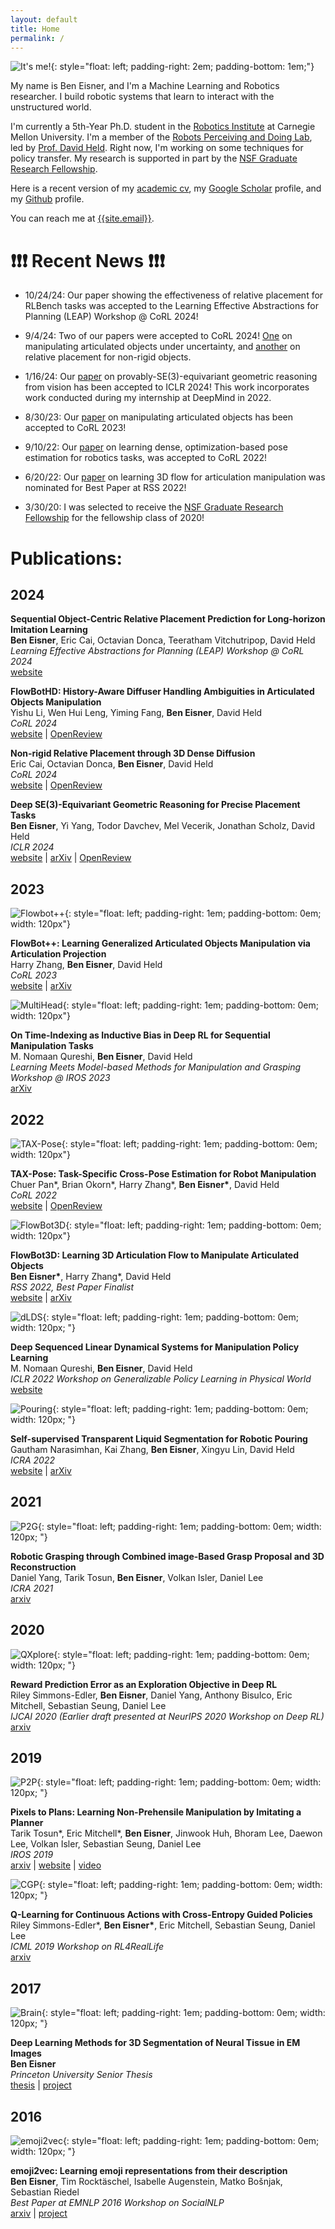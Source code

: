 ```yaml
---
layout: default
title: Home
permalink: /
---
```


![It's me!](/files/headshot.png){: style="float: left; padding-right: 2em; padding-bottom: 1em;"}

My name is Ben Eisner, and I'm a Machine Learning and Robotics researcher. I build robotic systems that learn to interact with the unstructured world.

I'm currently a 5th-Year Ph.D. student in the [Robotics Institute](https://www.ri.cmu.edu/) at Carnegie Mellon University. I'm a member of the [Robots Perceiving and Doing Lab](https://r-pad.github.io/), led by [Prof. David Held](https://davheld.github.io/). Right now, I'm working on some techniques for policy transfer. My research is supported in part by the [NSF Graduate Research Fellowship](https://www.nsfgrfp.org/).

<!-- Here a recent version of my [resume]({{site.resume_path}}) and my [academic cv]({{site.cv_path}}). -->

Here is a recent version of my [academic cv]({{site.cv_path}}), my [Google Scholar](https://scholar.google.com/citations?user=RWe-v0UAAAAJ&hl=en) profile, and my [Github](https://github.com/beneisner) profile.

You can reach me at [{{site.email}}](mailto:{{site.email}}).

# ❗❗❗ Recent News ❗❗❗

- 10/24/24: Our paper showing the effectiveness of relative placement for RLBench tasks was accepted to the Learning Effective Abstractions for Planning (LEAP) Workshop @ CoRL 2024!

- 9/4/24: Two of our papers were accepted to CoRL 2024! [One](https://openreview.net/forum?id=3ZAgXBRvla) on manipulating articulated objects under uncertainty, and [another](https://openreview.net/forum?id=rvKWXxIvj0) on relative placement for non-rigid objects.

- 1/16/24: Our [paper](https://openreview.net/forum?id=2inBuwTyL2) on provably-SE(3)-equivariant geometric reasoning from vision has been accepted to ICLR 2024! This work incorporates work conducted during my internship at DeepMind in 2022.

- 8/30/23: Our [paper](https://arxiv.org/abs/2306.12893) on manipulating articulated objects has been accepted to CoRL 2023!

- 9/10/22: Our [paper](https://openreview.net/forum?id=YmJi0bTfeNX) on learning dense, optimization-based pose estimation for robotics tasks, was accepted to CoRL 2022!

- 6/20/22: Our [paper](https://sites.google.com/view/articulated-flowbot-3d) on learning 3D flow for articulation manipulation was nominated for Best Paper at RSS 2022!

- 3/30/20: I was selected to receive the [NSF Graduate Research Fellowship](https://www.nsfgrfp.org/) for the fellowship class of 2020!

<!-- This div adds a grey box around things, but nukes all the other formatting... smh. -->
<!-- <div style="background-color: #d3d3d3; padding: 0em 1em 1em 1em; border: 1px solid black; margin: 0em 0em 0em 0em;">
<h1>Latest News</h1>

<ul>
<li>10/31/20: We submitted a <a href="https://arxiv.org/abs/2003.01649">paper</a> on learning to grasp objects from grasp proposal and image reconstruction to ICRA 2021!</li>

<li>8/31/20: I started my Ph.D. program in Robotics at Carnegie Mellon University!</li>

<li>4/20/20: Our <a href="https://arxiv.org/abs/1906.08189">paper</a> using TD-error as an exploration signal was accepted for publication at IJCAI 2020!</li>

<li>3/30/20: I was selected to receive the <a href="https://www.nsfgrfp.org/">NSF Graduate Research Fellowship</a> for the fellowship class of 2020!</li>

</ul>
</div> -->

# Publications:

## 2024

<!-- ![RelDist](/files/reldist.webp){: style="float: left; padding-right: 1em; padding-bottom: 0em; width: 120px"} -->

**Sequential Object-Centric Relative Placement Prediction for Long-horizon Imitation Learning**  
**Ben Eisner**, Eric Cai, Octavian Donca, Teeratham Vitchutripop, David Held  
_Learning Effective Abstractions for Planning (LEAP) Workshop @ CoRL 2024_  
[website](https://sites.google.com/view/taxpolicy-corl-2024/home)  

**FlowBotHD: History-Aware Diffuser Handling Ambiguities in Articulated Objects Manipulation**  
Yishu Li, Wen Hui Leng, Yiming Fang, **Ben Eisner**, David Held  
_CoRL 2024_  
[website](https://flowbothd.github.io/) | [OpenReview](https://openreview.net/forum?id=3ZAgXBRvla)

**Non-rigid Relative Placement through 3D Dense Diffusion**  
Eric Cai, Octavian Donca, **Ben Eisner**, David Held  
_CoRL 2024_  
[website](https://sites.google.com/view/tax3d-corl-2024) | [OpenReview](https://openreview.net/forum?id=rvKWXxIvj0)

**Deep SE(3)-Equivariant Geometric Reasoning for Precise Placement Tasks**  
**Ben Eisner**, Yi Yang, Todor Davchev, Mel Vecerik, Jonathan Scholz, David Held  
_ICLR 2024_  
[website](https://sites.google.com/view/reldist-iclr-2023) | [arXiv](https://arxiv.org/abs/2404.13478) | [OpenReview](https://openreview.net/forum?id=2inBuwTyL2)

## 2023

![Flowbot++](/files/cropped_fbpp.webp){: style="float: left; padding-right: 1em; padding-bottom: 0em; width: 120px"}

**FlowBot++: Learning Generalized Articulated Objects Manipulation via Articulation Projection**  
Harry Zhang, **Ben Eisner**, David Held  
_CoRL 2023_  
[website](https://sites.google.com/view/flowbotpp/home) | [arXiv](https://arxiv.org/abs/2306.12893)

![MultiHead](/files/multihead.png){: style="float: left; padding-right: 1em; padding-bottom: 0em; width: 120px"}  

**On Time-Indexing as Inductive Bias in Deep RL for Sequential Manipulation Tasks**  
M. Nomaan Qureshi, **Ben Eisner**, David Held  
_Learning Meets Model-based Methods for Manipulation and Grasping Workshop @ IROS 2023_  
[arXiv](https://arxiv.org/abs/2401.01993)

## 2022

![TAX-Pose](/files/taxpose.webp){: style="float: left; padding-right: 1em; padding-bottom: 0em; width: 120px"}

**TAX-Pose: Task-Specific Cross-Pose Estimation for Robot Manipulation**  
Chuer Pan\*, Brian Okorn\*, Harry Zhang\*, **Ben Eisner\***, David Held  
_CoRL 2022_  
[website](https://sites.google.com/view/tax-pose/home) | [OpenReview](https://openreview.net/forum?id=YmJi0bTfeNX)

![FlowBot3D](/files/flowbot3d.webp){: style="float: left; padding-right: 1em; padding-bottom: 0em; width: 120px"}

**FlowBot3D: Learning 3D Articulation Flow to Manipulate Articulated Objects**  
**Ben Eisner\***, Harry Zhang\*, David Held  
_RSS 2022, Best Paper Finalist_  
[website](https://sites.google.com/view/articulated-flowbot-3d) | [arXiv](https://arxiv.org/abs/2205.04382)

![dLDS](/files/dlds.png){: style="float: left; padding-right: 1em; padding-bottom: 0em; width: 120px; "}

**Deep Sequenced Linear Dynamical Systems for Manipulation Policy Learning**  
M. Nomaan Qureshi, **Ben Eisner**, David Held  
_ICLR 2022 Workshop on Generalizable Policy Learning in Physical World_  
[website](https://sites.google.com/view/deep-sequenced-lds)

![Pouring](/files/water1.webp){: style="float: left; padding-right: 1em; padding-bottom: 0em; width: 120px; "}

**Self-supervised Transparent Liquid Segmentation for Robotic Pouring**  
Gautham Narasimhan, Kai Zhang, **Ben Eisner**, Xingyu Lin, David Held  
_ICRA 2022_  
[website](https://sites.google.com/view/transparentliquidpouring) | [arXiv](https://arxiv.org/abs/2203.01538)

## 2021

![P2G](/files/p2g.png){: style="float: left; padding-right: 1em; padding-bottom: 0em; width: 120px; "}

**Robotic Grasping through Combined image-Based Grasp Proposal and 3D Reconstruction**  
Daniel Yang, Tarik Tosun, **Ben Eisner**, Volkan Isler, Daniel Lee  
_ICRA 2021_  
[arxiv](https://arxiv.org/abs/2003.01649)

## 2020

![QXplore](/files/qxplore.png){: style="float: left; padding-right: 1em; padding-bottom: 0em; width: 120px; "}


**Reward Prediction Error as an Exploration Objective in Deep RL**  
Riley Simmons-Edler, **Ben Eisner**, Daniel Yang, Anthony Bisulco, Eric Mitchell, Sebastian Seung, Daniel Lee  
_IJCAI 2020 (Earlier draft presented at NeurIPS 2020 Workshop on Deep RL)_  
[arxiv](https://arxiv.org/abs/1906.08189)

## 2019

![P2P](/files/p2p.png){: style="float: left; padding-right: 1em; padding-bottom: 0em; width: 120px; "}


**Pixels to Plans: Learning Non-Prehensile Manipulation by Imitating a Planner**  
Tarik Tosun\*, Eric Mitchell\*, **Ben Eisner**, Jinwook Huh, Bhoram Lee, Daewon Lee, Volkan Isler, Sebastian Seung, Daniel Lee  
_IROS 2019_  
[arxiv](https://arxiv.org/abs/1904.03260) | [website](https://sites.google.com/prod/view/pixels-to-plans/home) | [video](https://www.youtube.com/watch?v=voIkyiBtwn4&t=1s)

![CGP](/files/cgp.png){: style="float: left; padding-right: 1em; padding-bottom: 0em; width: 120px; "}


**Q-Learning for Continuous Actions with Cross-Entropy Guided Policies**  
Riley Simmons-Edler\*, **Ben Eisner\***, Eric Mitchell, Sebastian Seung, Daniel Lee  
_ICML 2019 Workshop on RL4RealLife_  
[arxiv](https://arxiv.org/abs/1903.10605)

## 2017

![Brain](/files/brain1.webp){: style="float: left; padding-right: 1em; padding-bottom: 0em; width: 120px; "}


**Deep Learning Methods for 3D Segmentation of Neural Tissue in EM Images**  
**Ben Eisner**  
_Princeton University Senior Thesis_  
[thesis]({{site.thesis_path}}) | [project](https://github.com/tartavull/trace)

## 2016

![emoji2vec](/files/emoji.png){: style="float: left; padding-right: 1em; padding-bottom: 0em; width: 120px; "}


**emoji2vec: Learning emoji representations from their description**  
**Ben Eisner**, Tim Rocktäschel, Isabelle Augenstein, Matko Bošnjak, Sebastian Riedel  
_Best Paper at EMNLP 2016 Workshop on SocialNLP_  
[arxiv](https://arxiv.org/abs/1609.08359) | [project](https://github.com/uclnlp/emoji2vec)
